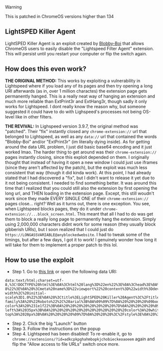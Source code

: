 > [!WARNING]
> This is patched in ChromeOS versions higher than 134

## LightSPED Killer Agent
LightSPED Killer Agent is an exploit created by [Blobby-Boi](https://github.com/Blobby-Boi) that allows ChromeOS users to easily disable the "Lightspeed Filter Agent" extension. This will persist until you restart your computer or flip the switch again.

## How does this even work?
**THE ORIGINAL METHOD:** This works by exploiting a vulnerability in Lightspeed where if you load any of its pages and then try opening a long URI afterwards (as in, over 1 million charactes) the extension page gets permanently hanged. This is a really neat way of hanging an extension and much more reliable than ExtPrint3r and ExtHang3r, though sadly it only works for Lightspeed. I dont really know the reason why, but someone suggested it could have to do with Lighspeed's processes not being OS-level like in other filters.

**THE REVIVAL:** In Lighspeed version 3.9.7, the original method was "patched". Their "fix" instantly closed any ```chrome-extension://``` url that belonged to Lightspeed, as well as any ```data://``` url that contained the words "Blobby-Boi" and/or "ExtPrint3r" (im literally dying inside). As for getting around the data URL problem, I just did basic base64 encoding and it just worked lmao. The harder thing to get around was their ```chrome-extension://``` pages instantly closing, since this exploit depended on them. I originally thought that instead of having it open a new window I could just use iframes (since they aren't affected by the patch), but the exploit was much less consistent that way (though it did kinda work). At this point, I had already stated that I had discovered a "fix", but I didn't want to release it yet due to it not being consistent. I needed to find something better. It was around this time that I realized that you could still also the extension by first opening the long url, and THEN loading in the extension page. Except, this still woudn't work since they made EVERY SINGLE ONE of their ```chrome-extension://``` pages close... right? Well as it turns out, there is one exception. You see, when Lightspeed blocks pages, they do it under `chrome-extension://...block_screen.html`. This meant that all I had to do was get them to block a really long page to permanently hang the extension. Simply using 2,000,000 characters didnt work for some reason (they usually block gibberish URIs), but I soon realized that I could just do ```https://LONGASSVARIABLE@anyblockedwebsite```. I had to tweak some of the timings, but after a few days, I got it to work! I genuinely wonder how long it will take for them to implement a proper patch to this lol.

## How to use the exploit
- Step 1. Go to [this link](https://blobby-boi.github.io/LightSPED-Killer-Agent/) or open the following data URI:
```
data:text/html;charset=utf-8,%3C!DOCTYPE%20html%3E%0A%3Chtml%20lang%3D%22en%22%3E%0A%3Chead%3E%0A%20%3Cmeta%20charset%3D%22UTF-8%22%3E%0A%20%3Cmeta%20name%3D%22viewport%22%20content%3D%22width%3Ddevice-width%2C%20initial-scale%3D1.0%22%3E%0A%20%3Ctitle%3ELightSPED%20Killer%20Agent%3C%2Ftitle%3E%0A%20%3Clink%20rel%3D%22shortcut%20icon%22%20type%3D%22image%2Fpng%22%20href%3D%22data%3Aimage%2Fpng%3Bbase64%2CiVBORw0KGgoAAAANSUhEUgAAAIAAAACACAYAAADDPmHLAAAAAXNSR0IArs4c6QAAG8ZJREFUeJztnWl0XNWVqL99763SZM2SbQlP2BgbiO2ADbZjwJpsDARC0tjpEJJOyNh5nWS9dPISBpMK4HQ6vE5nQacJq1e%2FkOQF0oakk5Bngy1bso0hgBk92%2BB5lGRZs1Squme%2FHyo7FqoqlaSqUtnyt5b%2B6N57zr519j3DPnvvI1wArFy51N6Xf3pUlxPM9ro6XtWaqsIUgUJVMlUkQ9AMlAwVzQAQpEOQTlXtROhEtQORelHec8XsNcZ7lKDTxmur23w%2BzHC%2FY6KQ4RZgMDz64uKsoLe72ARlmlpyBapTgckIk1AKgCwgcxDvZ4D20N8pkP2g%2B1TlPaO6w1Z3T2Z2oOFbH3mlM0GvlnTOGwX40dqq3CDBK0RYoLAQ5ENAIZCThOoVaAEagLeBjcZisxHd7SuvbUtC%2FQkjpRXA9%2FxtmZ7M9ukYt1LFWgLMBIqGW66QQtSBvgnygri6PtvN2PuNW1b7h1uwgZJyCuDzYaXNK5sctK1yS7hF0blAyXDLFQUDHFVkswirgI33V6w%2FJIIOt2CxkDIK4Kspc6ygmSFif0qQO0AvBZzhlmuAdAN7VeU5tfVZs7FmZ6pPIIddAZ7cMttTfzp7tojcDXxMYdxwyxQn9qP6O1F%2BM7WpeOuyZc%2B6wy1QOIZNAXw%2BLOeGijkoXwL9KDB2uGRJMIcF%2Bb2rwf98cNHGrcMtzAcZFgXw1ZSNs4PWF0X0HmD8cMiQdJT3RPTnAdf7a99Na%2BqGW5wzJFUBerr7nFsQvgfMTYUhKMm4CLWq%2BqNpjcU1qTAsJK0BfDVl4xxX%2FidwD5CXrHpTlDowP7e85t%2Fuu3FT%2FXAKkhQF%2BGH1whtcsR4WZWEy6jtPMMBqEXnw%2Fsr1bw6XEAlVgJ%2B8PD%2BjozPj71T1XoEJiazrPGYPYnzFuW3PfWXOG4FkV54wBfCtWVTqsYL3KXw%2BZJe%2FSGSaEX08GEj7V9%2BSFxuTWXFCFOCh9eWzLJcfIyxORPkXKK4Kv3M0cO%2B9VS%2FtS1alcVeAh9dVVIjqT4BZ8S57JKDCBnH12w8srt2SjPriqgAPry%2B%2FRQyPA5PjWe4I5F3L8LX7FtdsTnRFcVOAFWvLb1LhCeDSeJU5spGtCF99oHL9ywmtJR6FPLyuokKMPolwWTzKu8hZ3kXkSw9Urn8tURUMWQEeql4438L6D%2BCq%2BIh0kXMR9HVXzRcStY8wJAVYUV05UzG%2FAK6Jn0gXCUOtinxxeeX69%2BNdsDXYB301ZeNUzaMXGz8plImaFb4XbiqId8GDUgDfqrk5jis%2FuLjOTyay1LH99z626ua0eJY6YAVYuXKp7XiyvgF8Jp6CXKRfLES%2B1uzx3xPfQgfInoL6OxH9FuCJpyAXiYlMS%2FSBH1QvXBSvAgc0CVxRXTlTxfwXyvR4CXCRgSPKq8a4n1p%2B08b9Qy0r5h7gR2urchXzwMXGH35UmItjf8dXU5Y%2B1LJiVoAA5rPAx4Za4UXigyif8bjcOdRyYlKAFdWVM0X0m4B3qBVeJG6MUuTbD6%2BrmDKUQvpVAN%2FzszMN5h%2BBIVV0kYQwS435B19N2aDjJ%2FpVADsj%2BxaBTwy2goskFkvkbk9ABu1qF1UBVlRXjhHk68CowVZwkYRThPAN36qbBxUkG1UBjJq7gAWDFu0iSUGFRR5v5%2B2DeTaiAjyyrmKiCJ8D7CFJF3cUVRP2bwSTocgXfDVlA46cjjh5EKPLVPjQkEWLExpqeI%2BdTnZaERlONh4nA1TpdjvoCDTT5m8kaAKICDLiYk6Y77jcCvxyIA%2BF%2FZX%2BuaZsXMCV54EPx028QaKhKOtR3gImF17LZYVzKcmZRqYnF5GeDkzV0Opv4GjLDvY2%2FIWDjW%2FRGWg5e33EIKyzOwNL7%2F3oS6djfSRsDxA0LEkFBw9VQ5qTxfTRC7nmko8yNnsqthV%2BCyLNyaIoayJXji7ncPM2thz%2Bb%2Fadep2gBkZOb6DMc9M8NwJ%2FjPWRPr9MTyoWd%2BVwb%2FWqGvIzSrlx8ue4YsxCHGtgu6BdgVbeOraKVw4%2BQ0d3MyIjRgmeCTp6j6%2B8tiuW2%2Fv0kQEJXoswNyHCxYiqoShrErde8W1mlCwecOMDpHuymTdxGVVT%2F55Raflnh5ILHqHCcu0Zsd7eSwFWrlxqi%2FIxIDchwsWAomR686mc%2BhUmFQzN2UgQZpbcxIJJn8EzCCU6TxkjqrfGenMvBdhR0DgRkWHt%2Bi0sZo%2B7ncsKI3dCXcE2Tra%2Bx3unXmXfqdepbz9Atxs5c9us0iVMG33DiFkqiuitK6orx8Ryb69JoCPBBag1KWGS9YOqYUzO5VxdemvYGXzA7WJn3Qa2Hl9DXft%2Bgq4fELxOBiXZ07j6kluZUngdlvQ2XXjtDOaMu4MDjW%2FS1t04EiaF041lZgOr%2BrvxrAI8uWW2p77JrgAdth0%2FS2xmjF1ETvroPtf8wXY27f8Vbxz5E91uZ2itH7rmttPSVceR5m0smPRp5oz%2FOLb0XuCU5kxnatFHeOvo83DhTwhHYaRCldX9ZSs7%2B5nVncoalyizr6rBqBv1zzUBsrwFXFowu8%2FzRg2vH%2F49rx%2F%2BPQHThSVW6CuW0EgvWGLT0d3Epv2%2FZMeJ9X1fVGymFS%2FAsdMwGuxXnmT%2BJWKCamFu%2FMGaxcX93Xf2MxHLvgY0zhm6FEs8lOZOozBzQlQHNFVDQeY4CjL7inC8ZRdvHPkjrgajdt8iFp2BNl499BwT8j9M7gd6ktKc6cydsJQ2f2OKLAuFzkAzh5re7TFcxXFoUmSqQ3B6TzaSyJzTT%2Bo8kIy4SQDYlpe5E%2B7kuvF3kuHpf7NKkLBj%2F96GV2jtPhXTD2SJRV37Po40bSV3bGWva5nePMom35NSS0LXBHj%2F1Gus3fszmrvq4qkEedg6D9gY7SYLwFdTlqdxXvurGkqyL2fehGVkefOxxO73L1zjB003dW3vD2gGb0yQ4617QhldeyNixSRLsv48djrTR9%2FIjLGLQeOumNf95OX5UT9qC8Dr2qWCTI1nzQoUZI4nzRmaK0HQ9eMPdgzIgVmBVn8DGv8fNGGMHjU5opl7CMzoaPVE3SG0AAzujHhn7hKgvbsR1wwt7Y1lOTiWN%2BzXHK1uj31%2BGX7au5swGvescWNF7Muj3dDT5%2FZs%2Bw7ZxbgXIhxp3s7Oug1DejGvnUFB5rgBjY0iQnHWpefNbuDJtvfZevzFRBiqstWKnqnF%2BcnL8zPaO6zL4p3cWhC6gm2s2%2FtzjrXsojhrUujbDF%2BPomSnFTG1aH4fQ86Uwrm8e3wN3W57v0OBqiE3fQyT8vuakbvdTt5r%2BAudgZYhvl18EBHau5vYcbKWhvYDiVBYQXWqz4cVKWm109mRmSOYhCR2EIT2QBOvH%2F7vfrtwVaUwazyjR00mP6O017WJ%2BbOYNvp63j32Qj%2FLN0XEZlbpzYwe1TdRSUP7QV7Y%2FVPau5sG%2FU6JINLqJ06lT05fUJUN1c3hrjrYbjGuJCwff8%2FLxdB9C7T66znavKOPAnjsdK6fdDfNnSc41PQOGir3XFQNluUwffSNzB53R9gf9EDjm3QGWvv0MBc0IpcGxYwCwiqAhdHxqZLHL%2Bh2s%2B1ENf5ge59rBZnjuO3K73Lt%2BL8hJ634nEYUbHEozJrAwsmfZ8m0b5Ll7Tufbe46yfaT60fMhtBf0XwJmvxIVx2QS%2BI%2BARwkIsLB02%2Bzu%2F4lZpbc1Od6XkYJVVP%2FnqtLb%2BV46x5a%2FPVYWORllFKSczn5GSVh5wiK8vaxVdS37T9vJoZxJC1o2yXAtnAXHeASIEXWTELA7WLzgd9QnHUpJTl9VzCW2BSPupTiMGN8JN5veI23jv4ZgxkJO4EfxGuLRjyLwQIpHEqqmHgjYnGq%2FRDVe5%2Bgof3gkMs71PQu6957gjZ%2FbKbkCxAPqhGHAEt7ztlLKUQsDp5%2Bm%2Bd3%2FJhDTe8OqgxVZU%2F9Zlbt%2FBfq2xKyxDpfsKIZ%2BZxUzd0vIhxt3s4ftq3g2vF3MGPsYkalFcb0bKu%2FgbeP%2FT%2B2HPkj7f7Gkdz40LM4jrgT5yCkp9DmWC9ELFq66qh5%2Fz%2FZWbeBq8ZUMD5vJgUZl%2BB1ehYugqAo3W4njR1HOHT6HbafrOFk23sYdUd84wOImohzPAdN7Vw%2FIoKq4VjzLo637CHLm09O%2BmgyPbl47Qxsy0PA9dPqr6e56wTt3U2oGuSs08hFRMQTyRroKOo5H36oM19yW3cjrf6GM%2F8NGZf17D2Jtaqdnyh4WFhmQW1fBRAkRQeA8PQ0sP2B%2FyUCxaj2lC1ydhfjzBazJZKwmhNAxDZ2VAicXyqQWM70JhlONvmZl1CUNYEsTz5pTibdbiet%2FgZOdRzhdMfR0KZSjKbu4cX%2F%2FbJa1xfmgiNK0s%2BpSVVUDbkZY5lefAOXF19PcdZEMr25vb50Rensbqah4yA7T25gT8NmmjtPpvqw0xXJO9gRpUNTXoETi6I4lpdpxQuYN%2FFvGZs9NeIEUhAyvXlM8OYxPncGM0tu4pWDv2VP%2FeZUDkSNGCfoGKEpJUVOEoritTP4yKS7uG7cJ84uL2NBxKIkZxq3XvEdxmRP4eUDz%2BB3O1JOCSSaAljI6VTykk0mipJmZ3Lj5M8xZ9wdg%2FbJS3MymT%2Fxb7HFw4Z9TxEwXamkBEZFIuYLsFRpAIb9CNPhQLCYVbqE2eM%2BNmSHTEsc5oz%2FOLNKl6RS4wP4Vc2JSBcdtTgqij9VfAKSharhktwrmTthWcjptC8tXfUcanqb4617ae8%2BTaYnlzHZlzEp%2F8PkpvfdYHMsL%2FMnfpIjzds50bInVSaGflEiKwBwNDRJGFEK4Nherhl3O7npfYNojbrsrn%2BJlw88TV3bPlwN9lgXEWzLoTBzAnMnLOVDY6v69By56WO55pLbeLHtcYwGk%2FhGEelSNScjXbQwwcMCHcmVaXhRNYzOmsxlhdf1vRZyHlm181843rK7Zz8hFHsoYmHUUNe2jzV7fsZrh38X1uN5atF8CrPGp4r30SnXY7VGuujYAW1wvXpYkDjHBfagaCIiXoaEolySdyVZ3r474UeatrFp%2F6%2BiJpkSsfC77bx88BmKsiYytWh%2Br%2BujvAVMzJvFyda9MYczJG640H1AW6SrzihGtbRo13sI8yPdNOiqQ67eM8cupjBrYryLHxKlOX2z3rsa5I0jf6Klqx6rnwYRhI7uZt4%2BtpqJ%2BVfjtf%2FqVSdiMWf8xynJmRbVXCxAV7CdnXW1HG7aNqDgl5hRdvvKayMrwDduWe1%2FZG3FnnhXriiZnlwWX%2F4%2FuGJ0WVzLThTNnSc41rIz5jm8iHCsZQfNXccpzurtolaYOZ7CzPExlTO1aB5%2F2vEjDp1%2BJ949QUCQndFuCNWmW4nzPEBVGZd7VZ%2FuMZVp626kI9AUs21fEDq7W2jujDjHiom8jBI%2BNLYKy4q7u3q7iOlfAWxHtwOn4l17mjOqz85dKmM0iGuCAwxEVYKme8h1Z3hyEhGvcMw23qiOlRaA5QmcBHbEs2YB6trep80fd71KGOlODumeUQPKH%2BBY3phd1SKhqhxp2kbQHboi9S6YNzqb8hqi3eIAfPf6za0PV5e%2FJtDXGX%2BQiFjUtx9gw75fMG%2FCJ8lJK0oZg7MAXiezzxeXlzGG%2FIxSWrrqY%2Bq5zmQ1CWdLcE2Abjd6rkYJ5T%2FYWbeRrSfWRstd5AeCoT8NJfD29BPP4aroq75lz0bVqrMZQiwxr6habfE8G0DVsPX4Gg6dfofc9LEptW8%2Bb8Inuayod06MdCebq8ZUcLR5Z8iIE11eS2yuGFNGdlrfEPwdJ2t5%2B9iqft%2B5K9jGqfZDBIz%2FjAm5AziJshd0D5b1vqg5oSqdAl1G1LVU0oxoBlAowjhVa5KFmaZIKVAUivNoFsOr%2Ff0OZxVAsd9F9AAa%2FwzhTV0naOo8Hu9iB43BkJdRwpTCa%2FvMuq8cU8mhpm3sOLku9LGFa0BFVZlSNI9ZJUv6XA0aPzvqatjfuCWmcV3EahFkB7AeMVsU%2B9101zkxsTm3a9myZ%2Fvdp3ls1c1pjRmdGZZyie0yS2GJinhc493X37NnFeDyU4Un9hY2bFLirwCCpFRqNkvh4Om3OdVxmKIP2CcyPNlUTv0Klgg76zYQcP1%2FlV815DuQxmXFc6m47EtkefvGXBxr2cXR5h1YltPfxtBBgT8b9M829uv3Va0b1ITpG7es9oeGiSZgu2%2Fllc9RPDqTl%2Ba3wItRn%2B0l3cPVZXcK8utUiRVMNAsmfZqFU%2B4J20hdwVb21G9mV90m6tv3E3D9OJaXoqwJTCu%2BnumjF4ZNfOWaAKt3%2FWuo%2B4%2B4pj%2Bo8LSF9du3Gwu2PxvDV54oemVTdG3%2B4rjsAWYOl0DJQlHeOf4CkwquYVL%2B1X2upzvZzCxZwhWjy%2BgMtNAZbCXNyTrrjh6JPQ0vs6t%2BU6Qerwt43mAeXV65YUt%2FSRyTQS8V9ZXXHkG03%2FSiFwKC0NpVz8Z9T3G681jE%2Bzx2Ojnpoxkzagp56WOjNv7xlt1s2vdLugKt4XqVw4p%2B25Pe%2FYUHqza8ngqNT7jzgMo%2BO7FDRG4HsoZHpOQhIrR01dHYcYSS7MtDDqCD43jLbl7c8zjHw%2FgBKLpJjXz9wUW1z1b%2Fn8NxXuwPjT4KcNtXS091BzwzJQGTwVSlsfMIJ1r3kpM%2BmrwBLlddE2Bvw8us3fvvHG%2FZ9cHGdxV5WkS%2BvnxRzTuJkH2ohH3TR9YtvA21fgNkJ1%2Bk4UHVMCqtkBkli7lqTAVFWZNworiJBY2fE63v8c6x1eyq2xhu%2B9iP6uN2evCH994Q%2Bxk%2BySasAvxobVVuUNzfAn0XuRcwSk8kUHbaaCbkzWB83gwKM8eT6c3DY6cTcLto626kof0Ah5u2cbhpK23%2BRpA%2BOYsCBvOo6Wxb4bvtjZR2tonY161YW75MhV%2BMNFcxzjmizrY8pNmZOJYXy7IxxiVg%2FPiD7Wcjj8NM9lxUnwg63BttH34gPLlltufLs98IJmLiGFEBfDVleY4rz4y0XuCDnN0YUj27tOvHuPPHoK1f9JXXRt2E6Q%2Bfz2d5PlI7E5ubVGUqcEqUjYGulpp49ipR3%2BSRteV%2Fg%2FDUxbODY%2BZ9Y%2FHJBytq3hhKIarID6vLP6PCD4BzT3BpFfiVrfb931sUPu%2FfQInqfhJ09EX6syVe5Axdij461MYHWLG2bLYRHv5A4wNkK3w5IMG7h1rHGaIqgK%2B8tk0wP0Ooj1eFFy662u3OeGboxSBqyScEJkS4w4PIp35YXTk0J4QQ%2FTqgBWzZhPLreFR2AXMC5Se%2BW1YPOQmxr7YsTSBqhm9RpgLJUQBfeW0wiPUzkLfiUeGFiKK%2FCW6ufTmORUY81DuEJ2iZuKT26a8iAHxV6%2FY9sq7iUZQnR5JxKEYOqyW%2FjpSNOxIrVy4N6yhwsLvZ7rYC0l%2FIvm16PEjDlbN06bMm1iVjzDbPx1bdnNaa1vWoKl%2BP9ZkRgeq%2FBTeXfdPn8%2FWrAD6fz3Ju2DgP1TKBUqR3D6w9a04HWARES4XqB%2F4AnJIwa1JFm0HfDPozX%2BxvWBqQl8Yj6yomovo08JGBPHcB02Rhbr%2BvasOmWG5eUV12tyI%2FBhKWnf0c%2FAJPBbo7%2FpfvllcjKsGAohAeqFx%2FUFXvVzgUFxHPe%2FQtSz0xpTL9p5qyyxS5N0mND5Cm8DnHm3FbtJsGHIayfFFtrSX6cLR4s5GCCi%2FGapAJqlwJTEm8VL1IE5EFZ5KdhWNQcUiBU8W%2FAvNYyE15pNJsqx31TL5zUZf0WCfd8cRA7uOrb454HPCgFMC37NnuoC2Pogzd8HH%2BsrfbdvcPtxD9ISb6PG%2FQkYi%2B8tomB%2FsB4IXBlnF%2BI9u%2BX1Y7tKDAJKBWjIdHD4bvLao%2BZGF9s7%2FjSS9AFHRnqvj1DYUhxyLfV7Vuj1H3H4B4WsJSHRfl%2FeEWIh7EJRj9wUUbtxqLLwO18SjvPKAT9OhAHrB6bHspFyodt2wED1bUbLewvjJCto%2FbDKbv0WZRcLEbBX1d4A3gHeB4YlKC9EYMEsxrslSRcMvBuMdrPbKuYqIo%2F1vRO%2BNddgpxQC2WLK%2Bo2R3rA4%2BtujmtjbYcgG4n3WOJf4wt8lGwvqpQ2n8Jg0PgmKLvoKJi0WWU7SLy5%2BCmG7f4fD6TkIC9FdWVY5TgQ2D9XeqcSBZXdttYt9xbta7f4Mv%2BeHh9%2Be2W4YlEKsEHETjmKssfrKr5RUJSU91fte5kmpv2LeA%2BIOWXSgNGUH%2BcilpeUfMno%2FIfcSouJhRKLeGBR6rL5iYsleV3blrTHnyp5qci8vnQuHfhoHi9cbTqCeYFoC5e5cXIpWLJXQnNZerzYe6vXL9asO5S5P%2BGtjHPewTS1XUjmlcHjGUdBpIePKLKVUlJZntf1bo93nT%2F1xT9Rzj%2F188KOepYEY9iGyi2Sloo5UtSEaQladmMv3v95tblVbU%2FE5Flivz2PN9NTFcT%2BTjWgWLUzEniNvEZ%2FC66NunprO%2BvXP9muut8EeVzQDWQUtGyMWLHa2vXV1M2zlh8DYgcd54IlJUO1n8lfXuS0AQR%2BJ3vhZtqbMf%2FcUvlSyrMSUVLWQREYIZqz7GGgylg5cql9q78k1dariwHboy%2FiGfpAlrOSXjUiuizgv3T%2B6rWnUqJxD2%2BNQtKHct7J%2FAZ4MPDsW8%2BCP4StPW2WEPAHlp74wzEvlMMohZqIaWglf34%2Fg0dZY0R8wiu1Q0g4ja6Hmu%2Fr7w2SKr80L7Fm48Bj%2FnWLHrOtgK3AZ8W5OoUD0mb6hhrMhCTAliWfAjlQawz5tckbSQK9caWV3xVNWGdd1LiSIsz%2BBavPba8qvZJN%2Bi%2FAzF3gTwF7IeUPNquEEPFAJ9J%2BvaxClLQmRFxaE2JHuCD%2BJa80gg8%2F%2BSW2S%2FUteRMFqPzwCpDdB7KxKRPmPrSCBxCNPZIINfuyU83MHaLsF6RfWrIE9EbgHlA3GwQKakAZ%2FjKnDcCwG5g95NbZj9dfyprrFr2tYLegMgcYCJQkOB8RgqcRqhD2Qr8BZEtQcvsKMlujUuEbhhclKcV958ubxyz50yySF9NWZHjymdDJva4hIaltAKcS0gZDgOHfT7%2BwHU3j%2FLanaXGkmkIU0LLsskI41ByQ4kt0kNfS39GlgDgR%2BhE6QJpQ%2FSYwA6jul3E2imewN6Aa5%2F2lddGTwAcD5QXg45%2By1e%2Bsdf8wlde2%2BDz8VNnQZkXkYfiYTw6bxTgXHrCsFa3hJY3uwgtq3YU12cA6XbA5ItYY9SWAnXJE0yuYGfRk183HVGDsdoR7UC0A7RdVU6LoSHo0ADalOEJ%2BC89VtoRS6rWONMh8O%2BRVhc%2BH8a3JvArR9LuAp0x1MrOSwUIR6ih2kJ%2FDcDesDcqwnD48tkEUUwMto7jxrjRU%2Fc3nW7QgjFvCfSrAKIE0kbXRQxbS6lVQFIYLkdO1%2ByHmPIstLqSFnXT7PtLdwRENdbdwx2h4TMsI08BholgU%2FG7Cr%2BOh%2BlbAET6DUZVYUMQ67lo91wwQ0Cq41v2bLevpuyHjitNIHeD5khfu4ClcNJjmajzDgVWQDNwXMIc%2B6vggtRggj%2F2LaqJ6rX0%2FwGUyuO2DeKQowAAAABJRU5ErkJggg%3D%3D%22%3E%0A%20%3Clink%20href%3D%22https%3A%2F%2Ffonts.googleapis.com%2Fcss2%3Ffamily%3DRoboto%3Awght%40400%3B700%26display%3Dswap%22%20rel%3D%22stylesheet%22%3E%0A%20%20%20%20%3Cstyle%3E%0A%20%20%20%20%20%20%20%20%40import%20url('%22https%3A%2F%2Ffonts.googleapis.com%2Fcss2%3Ffamily%3DRoboto%3Aital%2Cwght%3A%40400%3B%26display%3Dswap')%3B%0A%09%09*%20%7B%0A%09%20%20%20%20%20%20%20%20font-family%3A%20%22Roboto%22%2C%20arial%3B%0A%09%09%7D%0A%20%20%20%20%09body%20%7B%0A%20%20%20%20%20%20%20%20%20%20%20%20background-color%3A%20%231e1f22%3B%0A%20%20%20%20%20%20%20%20%7D%0A%20%20%20%20%09h3%20%7B%0A%20%20%20%20%20%20%20%20%20%20%20%20margin-left%3A%2035px%3B%0A%20%20%20%20%20%20%20%20%20%20%20%20color%3A%20white%3B%0A%20%20%20%20%20%20%20%20%20%20%20%20padding-top%3A%2020px%3B%0A%20%20%20%20%09%7D%0A%20%20%20%3C%2Fstyle%3E%0A%20%3Cscript%3E%0A%20document.addEventListener(%22DOMContentLoaded%22%2C%20()%20%3D%3E%20%7B%0A%20const%20main%20%3D%20atob(%22aHR0cHM6Ly9yYXcuZ2l0aHVidXNlcmNvbnRlbnQuY29tL0Jsb2JieS1Cb2kvTGlnaHRTUEVELUtpbGxlci1BZ2VudC9yZWZzL2hlYWRzL21haW4vaW5kZXguaHRtbA%3D%3D%22)%3B%0A%20const%20fallback%20%3D%20atob(%22aHR0cHM6Ly9jZG4uanNkZWxpdnIubmV0L2doL0Jsb2JieS1Cb2kvTGlnaHRTUEVELUtpbGxlci1BZ2VudC9pbmRleC5odG1s%22)%3B%0A%20%20%20%20%20%20fetch(main)%0A%20%20%20%20%20%20%20%20.then(response%20%3D%3E%20response.ok%20%3F%20response.text()%20%3A%20Promise.reject())%0A%20%20%20%20%20%20%20%20.catch(()%20%3D%3E%20fetch(fallback).then(response%20%3D%3E%20response.text()))%0A%20%20%20%20%20%20%20%20.then(html%20%3D%3E%20%7B%0A%20%20%20%20%20%20%20%20%20%20document.open()%3B%0A%20%20%20%20%20%20%20%20%20%20document.write(html)%3B%0A%20%20%20%20%20%20%20%20%20%20document.close()%3B%0A%20%20%20%20%20%20%20%20%7D)%3B%0A%20%7D)%3B%0A%20%3C%2Fscript%3E%0A%3C%2Fhead%3E%0A%3Cbody%3E%0A%3Ch3%3ELoading...%3C%2Fh3%3E%0A%3C%2Fbody%3E%0A%3C%2Fhtml%3E
```
- Step 2. Click the big "Launch" button
- Step 3. Follow the instructions on the popup
- Step 4. Lightspeed has been disabled! To re-enable it, go to `chrome://extensions/?id=adkcpkpghahmbopkjchobieckeoaoeem` again and flip the "Allow access to file URLs" switch once more.
